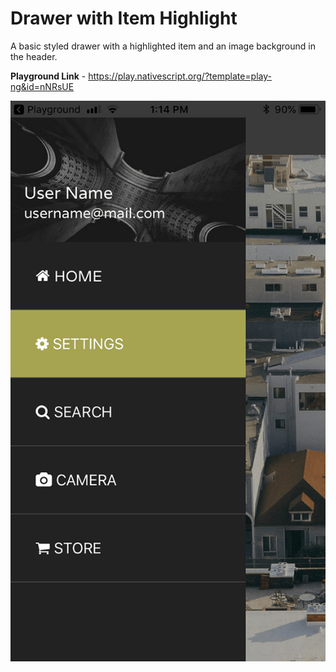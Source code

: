 # Drawer with Item Highlight
A basic styled drawer with a highlighted item and an image background in the header.

<b>Playground Link</b> - https://play.nativescript.org/?template=play-ng&id=nNRsUE

![mock ups](https://github.com/kumarandena/nsdrawer-itemhighlight-ng/blob/master/assets/drawer-highlight.png)
